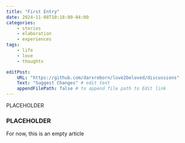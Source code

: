 ```yaml
---
title: "First Entry"
date: 2024-11-08T10:18:09-04:00
categories: 
    - stories
    - elaboration
    - experiences
tags:
    - life
    - love
    - thoughts

editPost:
    URL: "https://github.com/darxreborn/love2beloved/discussions"
    Text: "Suggest Changes" # edit text
    appendFilePath: false # to append file path to Edit link
---
```


PLACEHOLDER

### PLACEHOLDER


For now, this is an empty article
